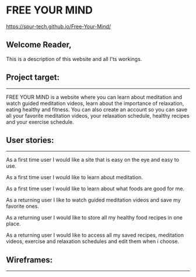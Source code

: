 # FREE YOUR MIND
https://spur-tech.github.io/Free-Your-Mind/

## Welcome Reader,

This is a description of this website and all I'ts workings.

## Project target:
---
FREE YOUR MIND is a website where you can learn about meditation and watch guided meditation videos, learn about the importance of relaxation, eating healthy and fitness. You can also create an account so you can save all your favorite meditation videos, your relaxation schedule, healthy recipes and your exercise schedule.

## User stories:
---
As a first time user I would like a site that is easy on the eye and easy to use.

As a first time user I would like to learn about meditation.

As a first time user I would like to learn about what foods are good for me.

As a returning user I like to watch guided meditation videos and save my favorite ones.

As a returning user I would like to store all my healthy food recipes in one place.

As a returning user I would like to access all my saved recipes, meditation videos, exercise and relaxation schedules and edit them when i choose.

## Wireframes:
---
